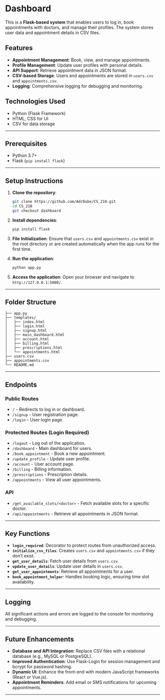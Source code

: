 
# Dashboard

This is a **Flask-based system** that enables users to log in, book appointments with doctors, and manage their profiles. The system stores user data and appointment details in CSV files.

## Features

- **Appointment Management**: Book, view, and manage appointments.
- **Profile Management**: Update user profiles with personal details.
- **API Support**: Retrieve appointment data in JSON format.
- **CSV-based Storage**: Users and appointments are stored in `users.csv` and `appointments.csv`.
- **Logging**: Comprehensive logging for debugging and monitoring.

## Technologies Used

- Python (Flask Framework)
- HTML, CSS for UI
- CSV for data storage

---

## Prerequisites

- Python 3.7+
- Flask (`pip install flask`)

---

## Setup Instructions

1. **Clone the repository**:
   ```bash
   git clone https://github.com/AdrDube/CS_210.git
   cd CS_210
   git checkout dashboard
   ```

2. **Install dependencies**:
   ```bash
   pip install flask
   ```

3. **File Initialization**:
   Ensure that `users.csv` and `appointments.csv` exist in the root directory or are created automatically when the app runs for the first time.

4. **Run the application**:
   ```bash
   python app.py
   ```

5. **Access the application**:
   Open your browser and navigate to `http://127.0.0.1:5000/`.

---

## Folder Structure

```
├── app.py                
├── templates/            
│   ├── index.html
│   ├── login.html
│   ├── signup.html
│   ├── main_dashboard.html
│   ├── account.html
│   ├── billing.html
│   ├── prescriptions.html
│   └── appointments.html
├── users.csv            
├── appointments.csv     
└── README.md             
```

---

## Endpoints

### Public Routes
- `/` - Redirects to log in or dashboard.
- `/signup` - User registration page.
- `/login` - User login page.

### Protected Routes (Login Required)
- `/logout` - Log out of the application.
- `/dashboard` - Main dashboard for users.
- `/book_appointment` - Book a new appointment.
- `/update_profile` - Update user profile.
- `/account` - User account page.
- `/billing` - Billing information.
- `/prescriptions` - Prescription details.
- `/appointments` - View all user appointments.

### API
- `/get_available_slots/<doctor>` - Fetch available slots for a specific doctor.
- `/api/appointments` - Retrieve all appointments in JSON format.

---

## Key Functions

- **`login_required`**: Decorator to protect routes from unauthorized access.
- **`initialize_csv_files`**: Creates `users.csv` and `appointments.csv` if they don’t exist.
- **`get_user_details`**: Fetch user details from `users.csv`.
- **`update_user_details`**: Update user details in `users.csv`.
- **`get_user_appointments`**: Retrieve all appointments for a user.
- **`book_appointment_helper`**: Handles booking logic, ensuring time slot availability.

---

## Logging

All significant actions and errors are logged to the console for monitoring and debugging.

---

## Future Enhancements

- **Database and API Integration**: Replace CSV files with a relational database (e.g., MySQL or PostgreSQL).
- **Improved Authentication**: Use Flask-Login for session management and bcrypt for password hashing.
- **Dynamic UI**: Enhance the front-end with modern JavaScript frameworks (React or Vue.js).
- **Appointment Reminders**: Add email or SMS notifications for upcoming appointments.

---
